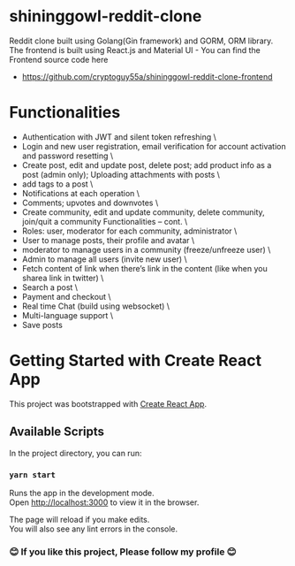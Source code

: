 # shininggowl-reddit-clone

Reddit clone built using Golang(Gin framework) and GORM, ORM library. The frontend is built using React.js and Material UI - You can find the Frontend source code here 
- https://github.com/cryptoguy55a/shininggowl-reddit-clone-frontend
# Functionalities
- Authentication with JWT and silent token refreshing \
- Login and new user registration, email verification for account activation and password resetting \
- Create post, edit and update post, delete post; add product info as a post (admin only); Uploading attachments with posts \
- add tags to a post \
- Notifications at each operation \
- Comments; upvotes and downvotes \
- Create community, edit and update community, delete community, join/quit a community Functionalities – cont. \
- Roles: user, moderator for each community, administrator \
- User to manage posts, their profile and avatar \
- moderator to manage users in a community (freeze/unfreeze user) \
- Admin to manage all users (invite new user) \
- Fetch content of link when there’s link in the content (like when you sharea link in twitter) \
- Search a post \
- Payment and checkout \
- Real time Chat (build using websocket) \
- Multi-language support \
- Save posts 
# Getting Started with Create React App

This project was bootstrapped with [Create React App](https://github.com/facebook/create-react-app).

## Available Scripts

In the project directory, you can run:

### `yarn start`

Runs the app in the development mode.\
Open [http://localhost:3000](http://localhost:3000) to view it in the browser.

The page will reload if you make edits.\
You will also see any lint errors in the console.

### 😊 If you like this project, Please follow my profile 😊
